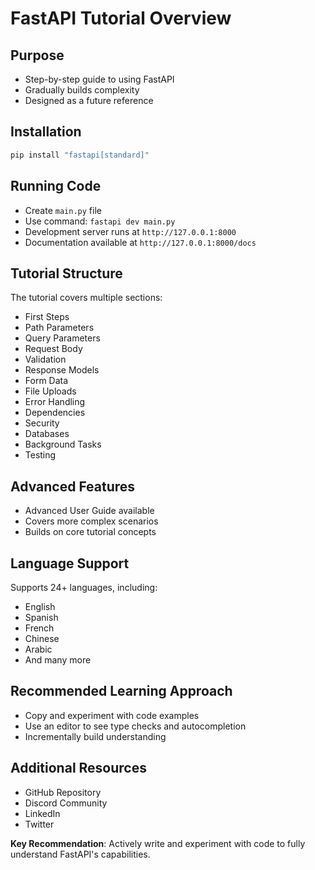 # FastAPI Tutorial Overview

## Purpose
- Step-by-step guide to using FastAPI
- Gradually builds complexity
- Designed as a future reference

## Installation
```bash
pip install "fastapi[standard]"
```

## Running Code
- Create `main.py` file
- Use command: `fastapi dev main.py`
- Development server runs at `http://127.0.0.1:8000`
- Documentation available at `http://127.0.0.1:8000/docs`

## Tutorial Structure
The tutorial covers multiple sections:
- First Steps
- Path Parameters
- Query Parameters
- Request Body
- Validation
- Response Models
- Form Data
- File Uploads
- Error Handling
- Dependencies
- Security
- Databases
- Background Tasks
- Testing

## Advanced Features
- Advanced User Guide available
- Covers more complex scenarios
- Builds on core tutorial concepts

## Language Support
Supports 24+ languages, including:
- English
- Spanish
- French
- Chinese
- Arabic
- And many more

## Recommended Learning Approach
- Copy and experiment with code examples
- Use an editor to see type checks and autocompletion
- Incrementally build understanding

## Additional Resources
- GitHub Repository
- Discord Community
- LinkedIn
- Twitter

**Key Recommendation**: Actively write and experiment with code to fully understand FastAPI's capabilities.